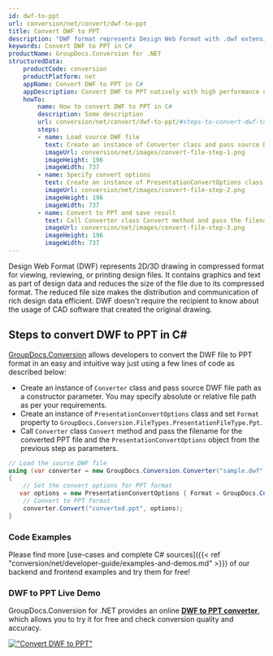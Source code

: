 ```yaml
---
id: dwf-to-ppt
url: conversion/net/convert/dwf-to-ppt
title: Convert DWF to PPT
description: "DWF format represents Design Web Format with .dwf extension. Learn how to convert DWF to PPT file programmatically in C# language using GroupDocs.Conversion for .NET library."
keywords: Convert DWF to PPT in C#
productName: GroupDocs.Conversion for .NET
structuredData:
    productCode: conversion
    productPlatform: net
    appName: Convert DWF to PPT in C#
    appDescription: Convert DWF to PPT natively with high performance using C# language and server side GroupDocs.Conversion for .NET APIs, without the use of any software like Microsoft or Open Office.
    howTo:
        name: How to convert DWF to PPT in C# 
        description: Some description
        url: conversion/net/convert/dwf-to-ppt/#steps-to-convert-dwf-to-ppt-in-c
        steps:
        - name: Load source DWF file 
          text: Create an instance of Converter class and pass source DWF file path as a constructor parameter. You may specify absolute or relative file path as per your requirements. 
          imageUrl: conversion/net/images/convert-file-step-1.png
          imageHeight: 196
          imageWidth: 737
        - name: Specify convert options 
          text: Create an instance of PresentationConvertOptions class.
          imageUrl: conversion/net/images/convert-file-step-2.png
          imageHeight: 196
          imageWidth: 737
        - name: Convert to PPT and save result 
          text: Call Converter class Convert method and pass the filename for the converted HTML file and the PresentationConvertOptions object from the previous step as parameters.
          imageUrl: conversion/net/images/convert-file-step-3.png
          imageHeight: 196
          imageWidth: 737
---
```


Design Web Format (DWF) represents 2D/3D drawing in compressed format for viewing, reviewing, or printing design files. It contains graphics and text as part of design data and reduces the size of the file due to its compressed format. The reduced file size makes the distribution and communication of rich design data efficient. DWF doesn't require the recipient to know about the usage of CAD software that created the original drawing.

## Steps to convert DWF to PPT in C#

[GroupDocs.Conversion](https://products.groupdocs.com/conversion/net) allows developers to convert the DWF file to PPT format in an easy and intuitive way just using a few lines of code as described below:

* Create an instance of `Converter` class and pass source DWF file path as a constructor parameter. You may specify absolute or relative file path as per your requirements. 
* Create an instance of `PresentationConvertOptions` class and set `Format` property to `GroupDocs.Conversion.FileTypes.PresentationFileType.Ppt`.
* Call `Converter` class `Convert` method and pass the filename for the converted PPT file and the `PresentationConvertOptions` object from the previous step as parameters.

```csharp
// Load the source DWF file
using (var converter = new GroupDocs.Conversion.Converter("sample.dwf"))
{
    // Set the convert options for PPT format
   var options = new PresentationConvertOptions { Format = GroupDocs.Conversion.FileTypes.PresentationFileType.Ppt };
    // Convert to PPT format
    converter.Convert("converted.ppt", options);
}
```

### Code Examples

Please find more [use-cases and complete C# sources]({{< ref "conversion/net/developer-guide/examples-and-demos.md" >}}) of our backend and frontend examples and try them for free!

### DWF to PPT Live Demo

GroupDocs.Conversion for .NET provides an online [**DWF to PPT converter**](https://products.groupdocs.app/conversion/dwf-to-ppt), which allows you to try it for free and check conversion quality and accuracy.

[!["Convert DWF to PPT"](conversion/net/images/convert-to-ppt/convert-dwf-to-ppt.png)](https://products.groupdocs.app/conversion/dwf-to-ppt)